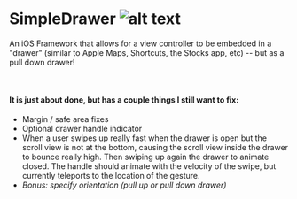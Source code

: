 # SimpleDrawer ![alt text](https://travis-ci.com/jangelsb/SimpleDrawer.svg?branch=master "TravisCI `master` Build Status")

An iOS Framework that allows for a view controller to be embedded in a "drawer" (similar to Apple Maps, Shortcuts, the Stocks app, etc) -- but as a pull down drawer!

<br>

#### It is just about done, but has a couple things I still want to fix:
* Margin / safe area fixes
* Optional drawer handle indicator
* When a user swipes up really fast when the drawer is open but the scroll view is not at the bottom, causing the scroll view inside the drawer to bounce really high. Then swiping up again the drawer to animate closed. The handle should animate with the velocity of the swipe, but currently teleports to the location of the gesture.
* *Bonus: specify orientation (pull up or pull down drawer)*
